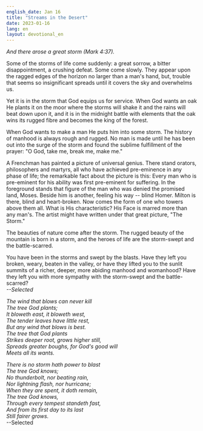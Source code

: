 ```yaml
---
english_date: Jan 16
title: "Streams in the Desert"
date: 2023-01-16
lang: en
layout: devotional_en
---
```





<p><em>And there arose a great storm (Mark 4:37).</em>

</p>

<p>Some of the storms of life come suddenly: a great sorrow, a bitter disappointment, a crushing defeat. Some come slowly. They appear upon the ragged edges of the horizon no larger than a man's hand, but, trouble that seems so insignificant spreads until it covers the sky and overwhelms us.

</p>

<p>Yet it is in the storm that God equips us for service. When God wants an oak He plants it on the moor where the storms will shake it and the rains will beat down upon it, and it is in the midnight battle with elements that the oak wins its rugged fibre and becomes the king of the forest.

</p>

<p>When God wants to make a man He puts him into some storm. The history of manhood is always rough and rugged. No man is made until he has been out into the surge of the storm and found the sublime fulfillment of the prayer: "O God, take me, break me, make me."

</p>

<p>A Frenchman has painted a picture of universal genius. There stand orators, philosophers and martyrs, all who have achieved pre-eminence in any phase of life; the remarkable fact about the picture is this: Every man who is pre-eminent for his ability was first pre-eminent for suffering. In the foreground stands that figure of the man who was denied the promised land, Moses. Beside him is another, feeling his way -- blind Homer. Milton is there, blind and heart-broken. Now comes the form of one who towers above them all. What is His characteristic? His Face is marred more than any man's. The artist might have written under that great picture, "The Storm."

</p>

<p>The beauties of nature come after the storm. The rugged beauty of the mountain is born in a storm, and the heroes of life are the storm-swept and the battle-scarred.

</p>

<p>You have been in the storms and swept by the blasts. Have they left you broken, weary, beaten in the valley, or have they lifted you to the sunlit summits of a richer, deeper, more abiding manhood and womanhood? Have they left you with more sympathy with the storm-swept and the battle-scarred?<br/> <em>--Selected</em>

</p>

<p><em>The wind that blows can never kill<br/> The tree God plants;<br/> It bloweth east, it bloweth west,<br/> The tender leaves have little rest,<br/> But any wind that blows is best.<br/> The tree that God plants<br/> Strikes deeper root, grows higher still,<br/> Spreads greater boughs, for God's good will<br/> Meets all its wants.</em>

</p>

<p><em>There is no storm hath power to blast<br/> The tree God knows;<br/> No thunderbolt, nor beating rain,<br/> Nor lightning flash, nor hurricane;<br/> When they are spent, it doth remain,<br/> The tree God knows,<br/> Through every tempest standeth fast,<br/> And from its first day to its last<br/> Still fairer grows.</em><br/> --Selected

</p>

<p></p>